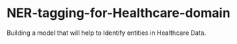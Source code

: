 # NER-tagging-for-Healthcare-domain
Building a model that will help to Identify entities in Healthcare Data.
